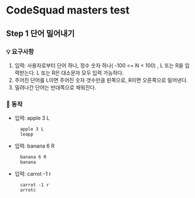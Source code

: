 # CodeSquad masters test 
## Step 1 단어 밀어내기
### 💡 요구사항
1. 입력: 사용자로부터 단어 하나, 정수 숫자 하나( -100 <= N < 100) , L 또는 R을 입력받는다. L 또는 R은 대소문자 모두 입력 가능하다.
2. 주어진 단어를 L이면 주어진 숫자 갯수만큼 왼쪽으로, R이면 오른쪽으로 밀어낸다.
3. 밀려나간 단어는 반대쪽으로 채워진다.

### 🏃 동작
- 입력: apple 3 L


        apple 3 L
        leapp
    
- 입력: banana 6 R


        banana 6 R
        banana

- 입력: carrot -1 r    


        carrot -1 r
        arrotc
